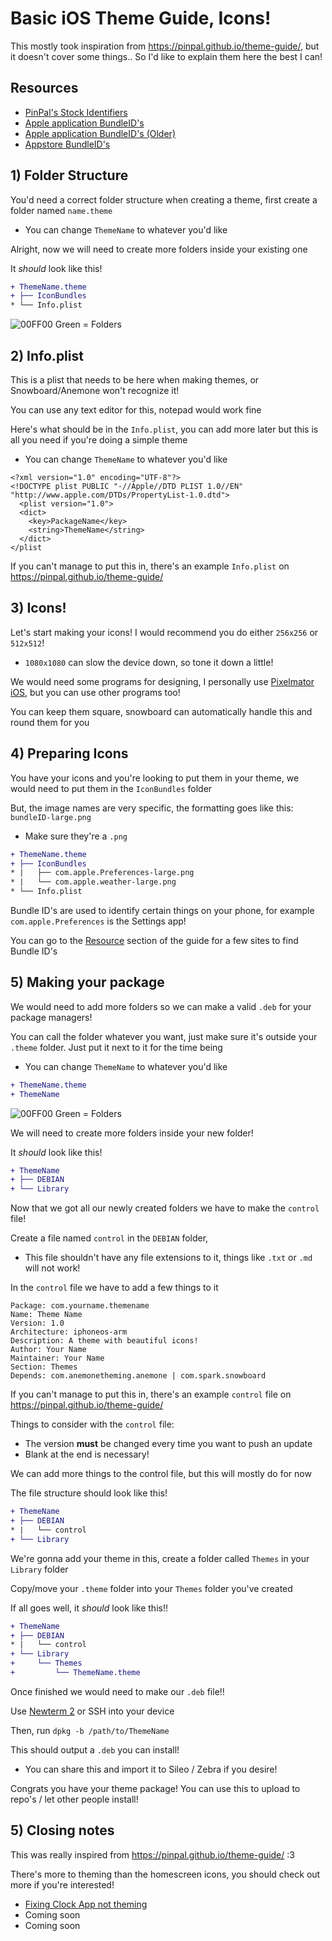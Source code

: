 # Basic iOS Theme Guide, Icons!
This mostly took inspiration from https://pinpal.github.io/theme-guide/, but it doesn't cover some things.. So I'd like to explain them here the best I can!

## Resources

- [PinPal's Stock Identifiers](https://pinpal.github.io/stock-identifiers/)
- [Apple application BundleID's](https://support.apple.com/guide/deployment/bundle-ids-for-native-ios-and-ipados-apps-depece748c41/web)
- [Apple application BundleID's (Older)](https://developers.perfectomobile.com/display/TT/iOS+-+Default+Applications+bundle+ID%27s)
- [Appstore BundleID's](https://offcornerdev.com/bundleid.html)

## 1) Folder Structure
You'd need a correct folder structure when creating a theme, first create a folder named `name.theme`
- You can change `ThemeName` to whatever you'd like

Alright, now we will need to create more folders inside your existing one

It *should* look like this!

```diff
+ ThemeName.theme
+ ├── IconBundles
* └── Info.plist
```

![00FF00](https://via.placeholder.com/15/00FF00/000000?text=+) Green = Folders

## 2) Info.plist
This is a plist that needs to be here when making themes, or Snowboard/Anemone won't recognize it!

You can use any text editor for this, notepad would work fine

Here's what should be in the `Info.plist`, you can add more later but this is all you need if you're doing a simple theme
- You can change `ThemeName` to whatever you'd like

```
<?xml version="1.0" encoding="UTF-8"?>
<!DOCTYPE plist PUBLIC "-//Apple//DTD PLIST 1.0//EN" "http://www.apple.com/DTDs/PropertyList-1.0.dtd">
  <plist version="1.0">
  <dict>
    <key>PackageName</key>
    <string>ThemeName</string>
  </dict>
</plist
```

If you can't manage to put this in, there's an example `Info.plist` on https://pinpal.github.io/theme-guide/

## 3) Icons!
Let's start making your icons! I would recommend you do either `256x256` or `512x512`!
- `1080x1080` can slow the device down, so tone it down a little!

We would need some programs for designing, I personally use [Pixelmator iOS](https://apps.apple.com/us/app/pixelmator/id924695435), but you can use other programs too! 


You can keep them square, snowboard can automatically handle this and round them for you

## 4) Preparing Icons
You have your icons and you're looking to put them in your theme, we would need to put them in the `IconBundles` folder

But, the image names are very specific, the formatting goes like this: `bundleID-large.png`
- Make sure they're a `.png`

```diff
+ ThemeName.theme
+ ├── IconBundles
* |   ├── com.apple.Preferences-large.png
* |   └── com.apple.weather-large.png
* └── Info.plist
```

Bundle ID's are used to identify certain things on your phone, for example `com.apple.Preferences` is the Settings app!

You can go to the [Resource](Resources) section of the guide for a few sites to find Bundle ID's

## 5) Making your package
We would need to add more folders so we can make a valid `.deb` for your package managers!

You can call the folder whatever you want, just make sure it's outside your `.theme` folder. Just put it next to it for the time being
- You can change `ThemeName` to whatever you'd like

```diff
+ ThemeName.theme
+ ThemeName 
```

![00FF00](https://via.placeholder.com/15/00FF00/000000?text=+) Green = Folders

We will need to create more folders inside your new folder!

It *should* look like this!

```diff
+ ThemeName 
+ ├── DEBIAN
+ └── Library
```

Now that we got all our newly created folders we have to make the `control` file!

Create a file named `control` in the `DEBIAN` folder, 
- This file shouldn't have any file extensions to it, things like `.txt` or `.md` will not work!

In the `control` file we have to add a few things to it

```
Package: com.yourname.themename
Name: Theme Name
Version: 1.0
Architecture: iphoneos-arm
Description: A theme with beautiful icons!
Author: Your Name
Maintainer: Your Name
Section: Themes
Depends: com.anemonetheming.anemone | com.spark.snowboard

```
If you can't manage to put this in, there's an example `control` file on https://pinpal.github.io/theme-guide/

Things to consider with the `control` file:
- The version **must** be changed every time you want to push an update
- Blank at the end is necessary!

We can add more things to the control file, but this will mostly do for now

The file structure should look like this!

```diff
+ ThemeName 
+ ├── DEBIAN
* |   └── control
+ └── Library
```

We're gonna add your theme in this, create a folder called `Themes` in your `Library` folder

Copy/move your `.theme` folder into your `Themes` folder you've created

If all goes well, it *should* look like this!!

```diff
+ ThemeName 
+ ├── DEBIAN
* |   └── control
+ └── Library
+     └── Themes
+         └── ThemeName.theme
```

Once finished we would need to make our `.deb` file!! 

Use [Newterm 2](https://chariz.com/get/newterm) or SSH into your device

Then, run `dpkg -b /path/to/ThemeName`

This should output a `.deb` you can install!
- You can share this and import it to Sileo / Zebra if you desire!

Congrats you have your theme package! You can use this to upload to repo's / let other people install!

## 5) Closing notes

This was really inspired from https://pinpal.github.io/theme-guide/ :3 

There's more to theming than the homescreen icons, you should check out more if you're interested!
- [Fixing Clock App not theming](https://github.com/flowerible/guides/blob/main/Theming/Theming%20Clock.md)
- Coming soon 
- Coming soon 

